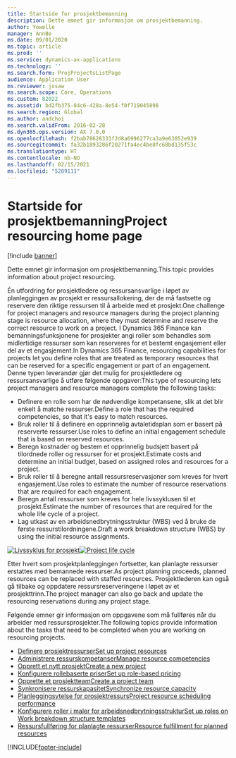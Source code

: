 ```yaml
---
title: Startside for prosjektbemanning
description: Dette emnet gir informasjon om prosjektbemanning.
author: Yowelle
manager: AnnBe
ms.date: 09/01/2020
ms.topic: article
ms.prod: ''
ms.service: dynamics-ax-applications
ms.technology: ''
ms.search.form: ProjProjectsListPage
audience: Application User
ms.reviewer: josaw
ms.search.scope: Core, Operations
ms.custom: 82022
ms.assetid: bd2fb375-84c6-428a-8e54-f0f719045898
ms.search.region: Global
ms.author: andchoi
ms.search.validFrom: 2016-02-28
ms.dyn365.ops.version: AX 7.0.0
ms.openlocfilehash: f2bab78628333f2d8a6996277ca3a9e63052e939
ms.sourcegitcommit: fa32b1893286f20271fa4ec4be8fc68bd135f53c
ms.translationtype: HT
ms.contentlocale: nb-NO
ms.lasthandoff: 02/15/2021
ms.locfileid: "5289111"
---
```

# <a name="project-resourcing-home-page"></a><span data-ttu-id="ce7bf-103">Startside for prosjektbemanning</span><span class="sxs-lookup"><span data-stu-id="ce7bf-103">Project resourcing home page</span></span>

[!include [banner](../includes/banner.md)]

<span data-ttu-id="ce7bf-104">Dette emnet gir informasjon om prosjektbemanning.</span><span class="sxs-lookup"><span data-stu-id="ce7bf-104">This topic provides information about project resourcing.</span></span>

<span data-ttu-id="ce7bf-105">Én utfordring for prosjektledere og ressursansvarlige i løpet av planleggingen av prosjekt er ressursallokering, der de må fastsette og reservere den riktige ressursen til å arbeide med et prosjekt.</span><span class="sxs-lookup"><span data-stu-id="ce7bf-105">One challenge for project managers and resource managers during the project planning stage is resource allocation, where they must determine and reserve the correct resource to work on a project.</span></span> <span data-ttu-id="ce7bf-106">I Dynamics 365 Finance kan bemanningsfunksjonene for prosjekter angi roller som behandles som midlertidige ressurser som kan reserveres for et bestemt engasjement eller del av et engasjement.</span><span class="sxs-lookup"><span data-stu-id="ce7bf-106">In Dynamics 365 Finance, resourcing capabilities for projects let you define roles that are treated as temporary resources that can be reserved for a specific engagement or part of an engagement.</span></span> <span data-ttu-id="ce7bf-107">Denne typen leverandør gjør det mulig for prosjektledere og ressursansvarlige å utføre følgende oppgaver:</span><span class="sxs-lookup"><span data-stu-id="ce7bf-107">This type of resourcing lets project managers and resource managers complete the following tasks:</span></span>

- <span data-ttu-id="ce7bf-108">Definere en rolle som har de nødvendige kompetansene, slik at det blir enkelt å matche ressurser.</span><span class="sxs-lookup"><span data-stu-id="ce7bf-108">Define a role that has the required competencies, so that it's easy to match resources.</span></span>
- <span data-ttu-id="ce7bf-109">Bruk roller til å definere en opprinnelig avtaletidsplan som er basert på reserverte ressurser.</span><span class="sxs-lookup"><span data-stu-id="ce7bf-109">Use roles to define an initial engagement schedule that is based on reserved resources.</span></span>
- <span data-ttu-id="ce7bf-110">Beregn kostnader og bestem et opprinnelig budsjett basert på tilordnede roller og ressurser for et prosjekt.</span><span class="sxs-lookup"><span data-stu-id="ce7bf-110">Estimate costs and determine an initial budget, based on assigned roles and resources for a project.</span></span>
- <span data-ttu-id="ce7bf-111">Bruk roller til å beregne antall ressursreservasjoner som kreves for hvert engasjement.</span><span class="sxs-lookup"><span data-stu-id="ce7bf-111">Use roles to estimate the number of resource reservations that are required for each engagement.</span></span>
- <span data-ttu-id="ce7bf-112">Beregn antall ressurser som kreves for hele livssyklusen til et prosjekt.</span><span class="sxs-lookup"><span data-stu-id="ce7bf-112">Estimate the number of resources that are required for the whole life cycle of a project.</span></span>
- <span data-ttu-id="ce7bf-113">Lag utkast av en arbeidsnedbrytningsstruktur (WBS) ved å bruke de første ressurstilordningene.</span><span class="sxs-lookup"><span data-stu-id="ce7bf-113">Draft a work breakdown structure (WBS) by using the initial resource assignments.</span></span>

<span data-ttu-id="ce7bf-114">[![Livssyklus for prosjekt](./media/projectresourcing02-1024x812.jpg)](./media/projectresourcing02.jpg)</span><span class="sxs-lookup"><span data-stu-id="ce7bf-114">[![Project life cycle](./media/projectresourcing02-1024x812.jpg)](./media/projectresourcing02.jpg)</span></span>

<span data-ttu-id="ce7bf-115">Etter hvert som prosjektplanleggingen fortsetter, kan planlagte ressurser erstattes med bemannede ressurser.</span><span class="sxs-lookup"><span data-stu-id="ce7bf-115">As project planning proceeds, planned resources can be replaced with staffed resources.</span></span> <span data-ttu-id="ce7bf-116">Prosjektlederen kan også gå tilbake og oppdatere ressursreserveringene i løpet av et prosjekttrinn.</span><span class="sxs-lookup"><span data-stu-id="ce7bf-116">The project manager can also go back and update the resourcing reservations during any project stage.</span></span>

<span data-ttu-id="ce7bf-117">Følgende emner gir informasjon om oppgavene som må fullføres når du arbeider med ressursprosjekter.</span><span class="sxs-lookup"><span data-stu-id="ce7bf-117">The following topics provide information about the tasks that need to be completed when you are working on resourcing projects.</span></span>

- [<span data-ttu-id="ce7bf-118">Definere prosjektressurser</span><span class="sxs-lookup"><span data-stu-id="ce7bf-118">Set up project resources</span></span>](set-up-project-resources.md)
- [<span data-ttu-id="ce7bf-119">Administrere ressurskompetanser</span><span class="sxs-lookup"><span data-stu-id="ce7bf-119">Manage resource competencies</span></span>](manage-resource-competencies.md)
- [<span data-ttu-id="ce7bf-120">Opprett et nytt prosjekt</span><span class="sxs-lookup"><span data-stu-id="ce7bf-120">Create a new project</span></span>](create-new-project.md)
- [<span data-ttu-id="ce7bf-121">Konfigurere rollebaserte priser</span><span class="sxs-lookup"><span data-stu-id="ce7bf-121">Set up role-based pricing</span></span>](set-up-role-based-pricing.md)
- [<span data-ttu-id="ce7bf-122">Opprette et prosjektteam</span><span class="sxs-lookup"><span data-stu-id="ce7bf-122">Create a project team</span></span>](create-project-team.md)
- [<span data-ttu-id="ce7bf-123">Synkronisere ressurskapasitet</span><span class="sxs-lookup"><span data-stu-id="ce7bf-123">Synchronize resource capacity</span></span>](synchronize-resource-capacity.md)
- [<span data-ttu-id="ce7bf-124">Planleggingsytelse for prosjektressurs</span><span class="sxs-lookup"><span data-stu-id="ce7bf-124">Project resource scheduling performance</span></span>](project-scheduling-performance.md)
- [<span data-ttu-id="ce7bf-125">Konfigurere roller i maler for arbeidsnedbrytningsstruktur</span><span class="sxs-lookup"><span data-stu-id="ce7bf-125">Set up roles on Work breakdown structure templates</span></span>](set-up-roles-wbs-template.md)
- [<span data-ttu-id="ce7bf-126">Ressursfullføring for planlagte ressurser</span><span class="sxs-lookup"><span data-stu-id="ce7bf-126">Resource fulfillment for planned resources</span></span>](resource-fulfillment-planned-resources.md)


[!INCLUDE[footer-include](../includes/footer-banner.md)]